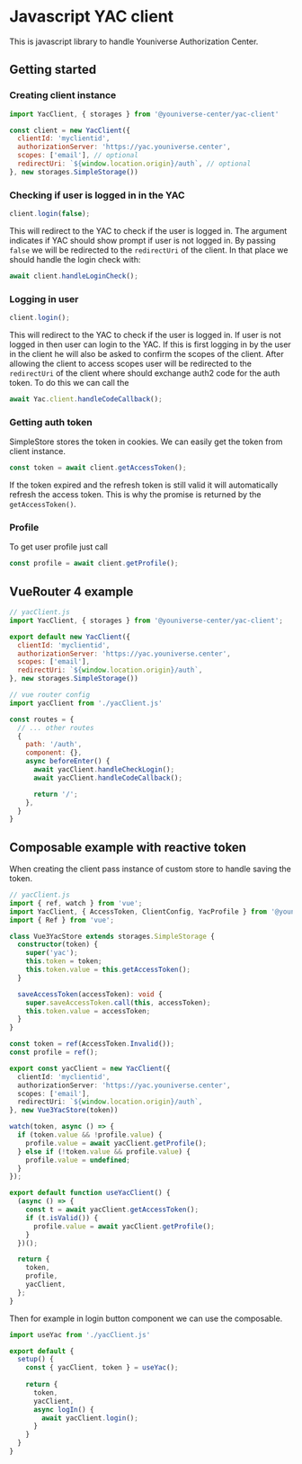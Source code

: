 # Javascript YAC client

This is javascript library to handle Youniverse Authorization Center.

## Getting started

### Creating client instance

```javascript
import YacClient, { storages } from '@youniverse-center/yac-client'

const client = new YacClient({
  clientId: 'myclientid',
  authorizationServer: 'https://yac.youniverse.center',
  scopes: ['email'], // optional
  redirectUri: `${window.location.origin}/auth`, // optional
}, new storages.SimpleStorage())
```

### Checking if user is logged in in the YAC

```javascript
client.login(false);
```
This will redirect to the YAC to check if the user is logged in.
The argument indicates if YAC should show prompt if user is not logged in.
By passing `false` we will be redirected to the `redirectUri` of the client.
In that place we should handle the login check with:

```javascript
await client.handleLoginCheck();
```

### Logging in user

```javascript
client.login();
```
This will redirect to the YAC to check if the user is logged in.
If user is not logged in then user can login to the YAC. If this is first logging in by the user in the client he will also be asked to confirm the scopes of the client.
After allowing the client to access scopes user will be redirected to the `redirectUri` of the client where should exchange auth2 code for the auth token.
To do this we can call the

```javascript
await Yac.client.handleCodeCallback();
```

### Getting auth token

SimpleStore stores the token in cookies. We can easily get the token from client instance.

```javascript
const token = await client.getAccessToken();
```

If the token expired and the refresh token is still valid it will automatically refresh the access token. This is why the promise is returned by the `getAccessToken()`.

### Profile

To get user profile just call

```javascript
const profile = await client.getProfile();
```

## VueRouter 4 example

```javascript
// yacClient.js
import YacClient, { storages } from '@youniverse-center/yac-client';

export default new YacClient({
  clientId: 'myclientid',
  authorizationServer: 'https://yac.youniverse.center',
  scopes: ['email'],
  redirectUri: `${window.location.origin}/auth`,
}, new storages.SimpleStorage())
```

```javascript
// vue router config
import yacClient from './yacClient.js'

const routes = {
  // ... other routes
  {
    path: '/auth',
    component: {},
    async beforeEnter() {
      await yacClient.handleCheckLogin();
      await yacClient.handleCodeCallback();

      return '/';
    },
  }
}
```

## Composable example with reactive token

When creating the client pass instance of custom store to handle saving the token.

```typescript
// yacClient.js
import { ref, watch } from 'vue';
import YacClient, { AccessToken, ClientConfig, YacProfile } from '@youniverse-center/yac-client';
import { Ref } from 'vue';

class Vue3YacStore extends storages.SimpleStorage {
  constructor(token) {
    super('yac');
    this.token = token;
    this.token.value = this.getAccessToken();
  }

  saveAccessToken(accessToken): void {
    super.saveAccessToken.call(this, accessToken);
    this.token.value = accessToken;
  }
}

const token = ref(AccessToken.Invalid());
const profile = ref();

export const yacClient = new YacClient({
  clientId: 'myclientid',
  authorizationServer: 'https://yac.youniverse.center',
  scopes: ['email'],
  redirectUri: `${window.location.origin}/auth`,
}, new Vue3YacStore(token))

watch(token, async () => {
  if (token.value && !profile.value) {
    profile.value = await yacClient.getProfile();
  } else if (!token.value && profile.value) {
    profile.value = undefined;
  }
});

export default function useYacClient() {
  (async () => {
    const t = await yacClient.getAccessToken();
    if (t.isValid()) {
      profile.value = await yacClient.getProfile();
    }
  })();

  return {
    token,
    profile,
    yacClient,
  };
}
```

Then for example in login button component we can use the composable.

```javascript
import useYac from './yacClient.js'

export default {
  setup() {
    const { yacClient, token } = useYac();
    
    return {
      token,
      yacClient,
      async logIn() {
        await yacClient.login();
      }
    }
  }
}
```